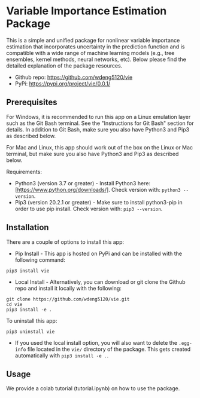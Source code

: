 # Variable Importance Estimation Package
This is a simple and unified package for nonlinear variable importance estimation that incorporates uncertainty in the prediction function and is compatible with a wide range of machine learning models (e.g., tree ensembles, kernel methods, neural networks, etc). Below please find the detailed explanation of the package resources.

* Github repo: https://github.com/wdeng5120/vie
* PyPi: https://pypi.org/project/vie/0.0.1/

## Prerequisites
For Windows, it is recommended to run this app on a Linux emulation layer such as the Git Bash terminal. See the "Instructions for Git Bash" section for details. In addition to Git Bash, make sure you also have Python3 and Pip3 as described below.

For Mac and Linux, this app should work out of the box on the Linux or Mac terminal, but make sure you also have Python3 and Pip3 as described below.

Requirements:

* Python3 (version 3.7 or greater) - Install Python3 here: [https://www.python.org/downloads/]. Check version with: ```python3 --version```.
* Pip3 (version 20.2.1 or greater) - Make sure to install python3-pip in order to use pip install. Check version with: ```pip3 --version```.

## Installation
There are a couple of options to install this app:

* Pip Install - This app is hosted on PyPi and can be installed with the following command:
```
pip3 install vie
```
* Local Install - Alternatively, you can download or git clone the Github repo and install it locally with the following:
```
git clone https://github.com/wdeng5120/vie.git
cd vie
pip3 install -e .
```
To uninstall this app:
```
pip3 uninstall vie
```
* If you used the local install option, you will also want to delete the ```.egg-info``` file located in the ```vie/``` directory of the package. This gets created automatically with ```pip3 install -e .```.

## Usage
We provide a colab tutorial (tutorial.ipynb) on how to use the package.


